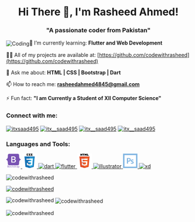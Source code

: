 
<h1 align="center">Hi There 👋, I'm Rasheed Ahmed!</h1>
<h3 align="center">"A passionate coder from Pakistan"</h3>
<img align="center" alt="Coding" width="450" src="https://media1.giphy.com/media/qgQUggAC3Pfv687qPC/giphy.gif"



 🌱 I’m currently learning: **Flutter and Web Development**

 👨‍💻 All of my projects are available at: [https://github.com/codewithrasheed](https://github.com/codewithrasheed)

 💬 Ask me about: **HTML | CSS | Bootstrap | Dart**

 📫 How to reach me: **rasheedahmed4845@gmail.com**

 ⚡ Fun fact: **"I am Currently a Student of XII Computer Science"**

<h3 align="left">Connect with me:</h3>
<p align="left">
<a href="https://fb.com/rasheed.kashif.7359" target="blank"><img align="center" src="https://raw.githubusercontent.com/rahuldkjain/github-profile-readme-generator/master/src/images/icons/Social/facebook.svg" alt="itxsaad495" height="30" width="40" /></a>
<a href="https://www.instagram.com/itx._.rasheed/" target="blank"><img align="center" src="https://raw.githubusercontent.com/rahuldkjain/github-profile-readme-generator/master/src/images/icons/Social/instagram.svg" alt="itx__saad495" height="30" width="40" /></a>
<a href="https://twitter.com/RasheedKashif2" target="blank"><img align="center" src="https://raw.githubusercontent.com/rahuldkjain/github-profile-readme-generator/master/src/images/icons/Social/twitter.svg" alt="itx__saad495" height="30" width="40" /></a>
<a href="https://www.behance.net/rasheedkashif495" target="blank"><img align="center" src="https://raw.githubusercontent.com/rahuldkjain/github-profile-readme-generator/master/src/images/icons/Social/behance.svg" alt="itx__saad495" height="30" width="40" /></a>
</p>


<h3 align="left">Languages and Tools:</h3>
<p align="left"> <a href="https://getbootstrap.com" target="_blank" rel="noreferrer"> <img src="https://raw.githubusercontent.com/devicons/devicon/master/icons/bootstrap/bootstrap-plain-wordmark.svg" alt="bootstrap" width="40" height="40"/> </a> <a href="https://www.w3schools.com/css/" target="_blank" rel="noreferrer"> <img src="https://raw.githubusercontent.com/devicons/devicon/master/icons/css3/css3-original-wordmark.svg" alt="css3" width="40" height="40"/> </a> <a href="https://dart.dev" target="_blank" rel="noreferrer"> <img src="https://www.vectorlogo.zone/logos/dartlang/dartlang-icon.svg" alt="dart" width="40" height="40"/> </a> <a href="https://flutter.dev" target="_blank" rel="noreferrer"> <img src="https://www.vectorlogo.zone/logos/flutterio/flutterio-icon.svg" alt="flutter" width="40" height="40"/> </a> <a href="https://www.w3.org/html/" target="_blank" rel="noreferrer"> <img src="https://raw.githubusercontent.com/devicons/devicon/master/icons/html5/html5-original-wordmark.svg" alt="html5" width="40" height="40"/> </a> <a href="https://www.adobe.com/in/products/illustrator.html" target="_blank" rel="noreferrer"> <img src="https://www.vectorlogo.zone/logos/adobe_illustrator/adobe_illustrator-icon.svg" alt="illustrator" width="40" height="40"/> </a> <a href="https://www.photoshop.com/en" target="_blank" rel="noreferrer"> <img src="https://raw.githubusercontent.com/devicons/devicon/master/icons/photoshop/photoshop-line.svg" alt="photoshop" width="40" height="40"/> </a>
<a href="https://www.adobe.com/products/xd.html" target="_blank" rel="noreferrer"> <img src="https://cdn.worldvectorlogo.com/logos/adobe-xd.svg" alt="xd" width="40" height="40"/> </a> </p>

<p align="left"> <img src="https://komarev.com/ghpvc/?username=codewithrasheed&label=Profile%20views&color=0e75b6&style=flat" alt="codewithrasheed" /></p>

<p align="left"> <a href="https://github.com/ryo-ma/github-profile-trophy"><img src="https://github-profile-trophy.vercel.app/?username=codewithrasheed" alt="codewithrasheed" /></a> </p>

<p><img align="left" src="https://github-readme-stats.vercel.app/api/top-langs?username=codewithrasheed&show_icons=true&locale=en&layout=compact" alt="codewithrasheed" /></p>

<p>&nbsp;<img align="center" src="https://github-readme-stats.vercel.app/api?username=codewithrasheed&show_icons=true&locale=en" alt="codewithrasheed" /></p>

<p><img align="center" src="https://github-readme-streak-stats.herokuapp.com/?user=codewithrasheed&" alt="codewithrasheed" /></p>
